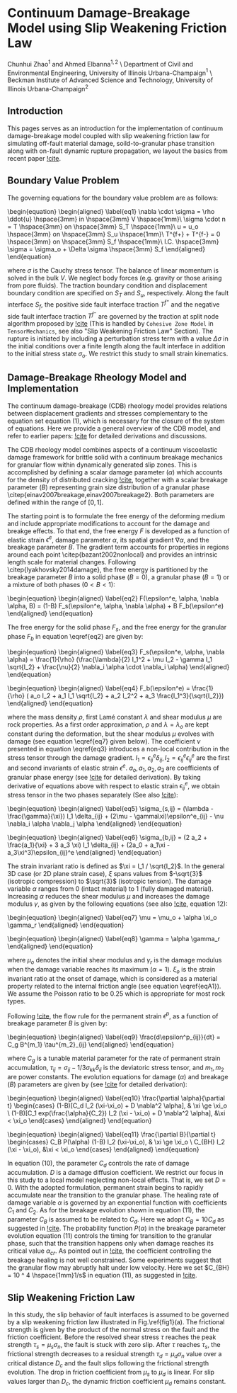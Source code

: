 # Continuum Damage-Breakage Model using Slip Weakening Friction Law

Chunhui Zhao$^1$ and Ahmed Elbanna$^{1,2}$ \\
Department of Civil and Environmental Engineering, University of Illinois Urbana-Champaign$^1$ \\
Beckman Institute of Advanced Science and Technology, University of Illinois Urbana-Champaign$^2$

## Introduction

This pages serves as an introduction for the implementation of continuum damage-breakage model coupled with slip weakening friction law for simulating off-fault material damage, soild-to-granular phase transition along with on-fault dynamic rupture propagation, we layout the basics from recent paper [!cite](zhao2024dynamic).

## Boundary Value Problem

The governing equations for the boundary value problem are as follows:

\begin{equation}
\begin{aligned}
    \label{eq1}
    \nabla \cdot \sigma = \rho \ddot{u} \hspace{3mm} in \hspace{3mm} V \hspace{1mm}\\
    \sigma \cdot n = T \hspace{3mm} on \hspace{3mm} S_T \hspace{1mm}\\
    u = u_o \hspace{3mm} on \hspace{3mm} S_u \hspace{1mm}\\
    T^{f+} + T^{f-} = 0 \hspace{3mm} on \hspace{3mm} S_f \hspace{1mm}\\
    I.C. \hspace{3mm} \sigma = \sigma_o + \Delta \sigma \hspace{3mm} S_f
\end{aligned}
\end{equation}

where $\sigma$ is the Cauchy stress tensor. The balance of linear momentum is solved in the bulk $V$. We neglect body forces (e.g. gravity or those arising from pore fluids). The traction boundary condition and displacement boundary condition are specified on $S_T$ and $S_u$, respectively. Along the fault interface $S_f$, the positive side fault interface traction $T^{f^+}$ and the negative side fault interface traction $T^{f^-}$ are governed by the traction at split node algorithm proposed by [!cite](Day_Dalguer_Lapusta_Liu_2005) (This is handled by ```Cohesive Zone Model``` in ```TensorMechanics```, see also "Slip Weakening Friction Law" Section). The rupture is initiated by including a perturbation stress term with a value $\Delta \sigma$ in the initial conditions over a finite length along the fault interface in addition to the initial stress state $\sigma_o$. We restrict this study to small strain kinematics.

## Damage-Breakage Rheology Model and Implementation

The continuum damage-breakage (CDB) rheology model provides relations between displacement gradients and stresses complementary to the equation set equation (1), which is necessary for the closure of the system of equations. Here we provide a general overview of the CDB model, and refer to earlier papers: [!cite](lyakhovsky2011non,lyakhovsky2014continuum,lyakhovsky2014damage,lyakhovsky2016dynamic) for detailed derivations and discussions.

The CDB rheology model combines aspects of a continuum viscoelastic damage framework for brittle solid with a continuum breakage mechanics for granular flow within dynamically generated slip zones. This is accomplished by defining a scalar damage parameter $(\alpha)$ which accounts for the density of distributed cracking [!cite](lyakhovsky1997distributed), together with a scalar breakage parameter $(B)$ representing grain size distribution of a granular phase \citep{einav2007breakage,einav2007breakage2}. Both parameters are defined within the range of $[0,1]$.

The starting point is to formulate the free energy of the deforming medium and include appropriate modifications to account for the damage and breakge effects. To that end, the free energy $F$ is developed as a function of elastic strain $\epsilon^e$, damage parameter $\alpha$, its spatial gradient $\nabla \alpha$, and the breakage parameter $B$. The gradient term accounts for properties in regions around each point \citep{bazant2002nonlocal} and provides an intrinsic length scale for material changes. Following \citep{lyakhovsky2014damage}, the free energy is partitioned by the breakage parameter $B$ into a solid phase $(B=0)$, a granular phase $(B=1)$ or a mixture of both phases $(0<B<1)$:

\begin{equation}
\begin{aligned}
    \label{eq2}
    F(\epsilon^e, \alpha, \nabla \alpha, B)
    =
    (1-B) F_s(\epsilon^e, \alpha, \nabla \alpha)
    +
    B F_b(\epsilon^e)
\end{aligned}
\end{equation}

The free energy for the solid phase $F_s$, and the free energy for the granular phase $F_b$ in equation \eqref{eq2} are given by:

\begin{equation}
\begin{aligned}
    \label{eq3}
    F_s(\epsilon^e, \alpha, \nabla \alpha)
    =
    \frac{1}{\rho} (\frac{\lambda}{2} I_1^2 + \mu I_2 - \gamma I_1 \sqrt{I_2} + \frac{\nu}{2} \nabla_i \alpha \cdot \nabla_i \alpha)
\end{aligned}
\end{equation}

\begin{equation}
\begin{aligned}
    \label{eq4}
    F_b(\epsilon^e) = \frac{1}{\rho} ( a_o I_2 + a_1 I_1 \sqrt{I_2} + a_2 I_2^2 + a_3 \frac{I_1^3}{\sqrt{I_2}})
\end{aligned}
\end{equation}

where the mass density $\rho$, first Lamé constant $\lambda$ and shear modulus $\mu$ are rock properties. As a first order approximation, $\rho$ and $\lambda=\lambda_o$ are kept constant during the deformation, but the shear modulus $\mu$ evolves with damage (see equation \eqref{eq7} given below). The coefficient $\nu$ presented in equation \eqref{eq3} introduces a non-local contribution in the stress tensor through the damage gradient. $I_1 = \epsilon_{ij}^e \delta_{ij}, I_2 = \epsilon_{ij}^e \epsilon_{ij}^e$ are the first and second invariants of elastic strain $\epsilon^e$. $a_o, a_1, a_2, a_3$ are coefficients of granular phase energy (see [!cite](lyakhovsky2014continuum) for detailed derivation). By taking derivative of equations above with respect to elastic strain $\epsilon_{ij}^e$, we obtain stress tensor in the two phases separately (See also [!cite](lyakhovsky2014damage)):

\begin{equation}
\begin{aligned}
    \label{eq5}
    \sigma_{s,ij} = (\lambda - \frac{\gamma}{\xi}) I_1 \delta_{ij} + (2\mu - \gamma\xi)\epsilon^e_{ij} - \nu \nabla_i \alpha \nabla_j \alpha
\end{aligned}
\end{equation}

\begin{equation}
\begin{aligned}
    \label{eq6}
    \sigma_{b,ij} = (2 a_2 + \frac{a_1}{\xi} + 3 a_3 \xi) I_1 \delta_{ij} + (2a_0 + a_1\xi - a_3\xi^3)\epsilon_{ij}^e
\end{aligned}
\end{equation}

The strain invariant ratio is defined as $\xi = I_1 / \sqrt{I_2}$. In the general 3D case (or 2D plane strain case), $\xi$ spans values from $-\sqrt{3}$ (isotropic compression) to $\sqrt{3}$ (isotropic tension). The damage variable $\alpha$ ranges from $0$ (intact material) to $1$ (fully damaged material). Increasing $\alpha$  reduces the shear modulus $\mu$ and increases the damage modulus $\gamma$, as given by the following equations (see also [!cite](lyakhovsky2014damage), equation 12):

\begin{equation}
\begin{aligned}
    \label{eq7}
    \mu = \mu_o + \alpha \xi_o \gamma_r
\end{aligned}
\end{equation}

\begin{equation}
\begin{aligned}
    \label{eq8}
    \gamma = \alpha \gamma_r
\end{aligned}
\end{equation}

where $\mu_o$ denotes the initial shear modulus and $\gamma_r$ is the damage modulus when the damage variable reaches its maximum $(\alpha = 1)$. $\xi_o$ is the strain invariant ratio at the onset of damage, which is considered as a material property related to the internal friction angle (see equation \eqref{eqA1}). We assume the Poisson ratio to be $0.25$ which is appropriate for most rock types.  

Following [!cite](lyakhovsky2014continuum,lyakhovsky2014damage), the flow rule for the permanent strain $\epsilon^p$, as a function of breakage parameter $B$ is given by:

\begin{equation}
\begin{aligned}
    \label{eq9}
    \frac{d\epsilon^p_{ij}}{dt} = C_g B^{m_1} \tau^{m_2}_{ij}
\end{aligned}
\end{equation}

where $C_g$ is a tunable material parameter for the rate of permanent strain accumulation, $\tau_{ij} = \sigma_{ij} - 1/3 \sigma_{kk} \delta_{ij}$ is the deviatoric stress tensor, and $m_1, m_2$ are power constants. The evolution equations for damage $(\alpha)$ and breakage $(B)$ parameters are given by (see [!cite](lyakhovsky2011non) for detailed derivation):

\begin{equation}
\begin{aligned}
    \label{eq10}
    \frac{\partial \alpha}{\partial t}
    \begin{cases}
      (1-B)[C_d I_2 (\xi-\xi_o) + D \nabla^2 \alpha], & \xi \ge \xi_o \\
      (1-B)[C_1 exp(\frac{\alpha}{C_2}) I_2 (\xi - \xi_o) + D \nabla^2 \alpha], &\xi < \xi_o 
    \end{cases}
\end{aligned}
\end{equation}

\begin{equation}
\begin{aligned}
    \label{eq11}
    \frac{\partial B}{\partial t}
    \begin{cases}
      C_B P(\alpha) (1-B) I_2 (\xi-\xi_o), & \xi \ge \xi_o \\
      C_{BH} I_2 (\xi - \xi_o), &\xi < \xi_o 
    \end{cases}
\end{aligned}
\end{equation}

In equation (10), the parameter $C_d$ controls the rate of damage accumulation. $D$ is a damage diffusion coefficient. We restrict our focus in this study to a local model neglecting non-local effects. That is, we set $D=0$. With the adopted formulation, permanent strain begins to rapidly accumulate near the transition to the granular phase. The healing rate of damage variable $\alpha$ is governed by an exponential function with coefficients $C_1$ and $C_2$. As for the breakage evolution shown in equation (11), the parameter $C_B$ is assumed to be related to $C_d$. Here we adopt $C_B = 10C_d$ as suggested in [!cite](lyakhovsky2014continuum,lyakhovsky2014damage). The probability function $P(\alpha)$ in the breakage parameter evolution equation (11) controls the timing for transition to the granular phase, such that the transition happens only when damage reaches its critical value $\alpha_{cr}$. As pointed out in [!cite](lyakhovsky2014damage), the coefficient controlling the breakage healing is not well constrained. Some experiments suggest that the granular flow may abruptly halt under low velocity. Here we set $C_{BH} = 10 ^ 4 \hspace{1mm}1/s$ in equation (11), as suggested in [!cite](lyakhovsky2016dynamic).

## Slip Weakening Friction Law

In this study, the slip behavior of fault interfaces is assumed to be governed by a slip weakening friction law illustrated in Fig.\ref{fig1}(a). The frictional strength is given by the product of the normal stress on the fault and the friction coefficient. Before the resolved shear stress $\tau$ reaches the peak strength $\tau_s = \mu_s \sigma_n$, the fault is stuck with zero slip. After $\tau$ reaches $\tau_s$, the frictional strength decreases to a residual strength $\tau_d = \mu_d \sigma_n$ value over a critical distance $D_c$ and the fault slips following the frictional strength evolution. The drop in friction coefficient from $\mu_s$ to $\mu_d$ is linear. For slip values larger than $D_c$, the dynamic friction coefficient $\mu_d$ remains constant.